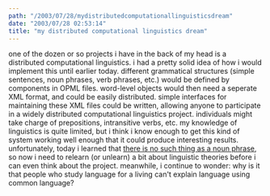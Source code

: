 ```yaml
---
path: "/2003/07/28/mydistributedcomputationallinguisticsdream" 
date: "2003/07/28 02:53:14" 
title: "my distributed computational linguistics dream" 
---
```

<p>one of the dozen or so projects i have in the back of my head is a distributed computational linguistics. i had a pretty solid idea of how i would implement this until earlier today. different grammatical structures (simple sentences, noun phrases, verb phrases, etc.) would be defined by components in OPML files. word-level objects would then need a seperate XML format, and could be easily distributed. simple interfaces for maintaining these XML files could be written, allowing anyone to participate in a widely distributed computational linguistics project. individuals might take charge of prepositions, intransitive verbs, etc. my knowledge of linguistics is quite limited, but i think i know enough to get this kind of system working well enough that it could produce interesting results. unfortunately, today i learned that <a href="http://pedantry.blogspot.com/2003_07_20_pedantry_archive.html#105916881448121437">there is no such thing as a noun phrase</a>, so now i need to relearn (or unlearn) a bit about linguistic theories before i can even think about the project. meanwhile, i continue to wonder: why is it that people who study language for a living can't explain language using common language?</p>